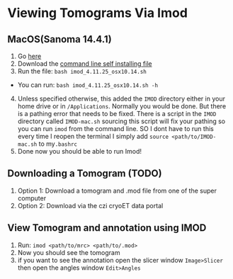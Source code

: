 # Viewing Tomograms Via Imod

## MacOS(Sanoma 14.4.1)

1. Go [here](https://bio3d.colorado.edu/imod/download.html#Latest-Mac)
2. Download the [command line self installing file](https://bio3d.colorado.edu/imod/osx/imod_4.11.25_osx10.14.sh)
3. Run the file: `bash imod_4.11.25_osx10.14.sh`
  - You can run: `bash imod_4.11.25_osx10.14.sh -h`
4. Unless specified otherwise, this added the `IMOD` directory either in your home drive or in `/Applications`. Normally you would be done. But there is a pathing error that needs to be fixed. There is a script in the `IMOD` directory called `IMOD-mac.sh` sourcing this script will fix your pathing so you can run `imod` from the command line. SO I dont have to run this every time I reopen the terminal I simply add `source <path/to/IMOD-mac.sh` to my`.bashrc`
5. Done now you should be able to run Imod!

## Downloading a Tomogram (TODO)
1. Option 1: Download a tomogram and .mod file from one of the super computer
2. Option 2: Download via the czi cryoET data portal

## View Tomogram and annotation using IMOD
1. Run: `imod <path/to/mrc> <path/to/.mod>`
2. Now you should see the tomogram
3. if you want to see the annotation open the slicer window `Image>Slicer` then open the angles window `Edit>Angles` 

